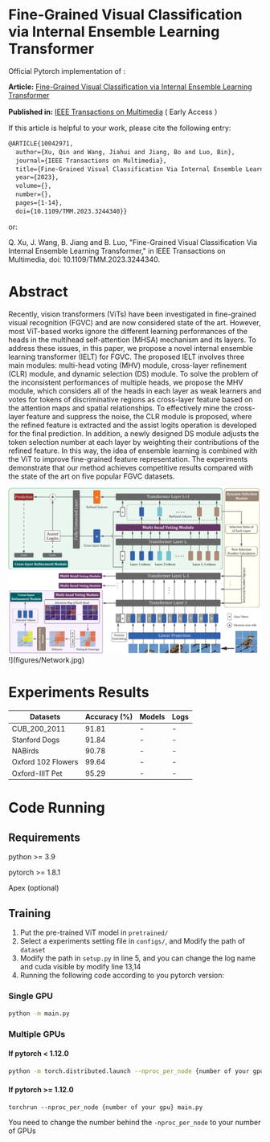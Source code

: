# Fine-Grained Visual Classification via Internal Ensemble Learning Transformer
Official Pytorch implementation of :

**Article:**  [Fine-Grained Visual Classification via Internal Ensemble Learning Transformer](https://ieeexplore.ieee.org/document/10042971)

**Published in:**  [IEEE Transactions on Multimedia](https://ieeexplore.ieee.org/xpl/RecentIssue.jsp?punumber=6046) ( Early Access ）

If this article is helpful to your work, please cite the following entry:

```latex
@ARTICLE{10042971,
  author={Xu, Qin and Wang, Jiahui and Jiang, Bo and Luo, Bin},
  journal={IEEE Transactions on Multimedia}, 
  title={Fine-Grained Visual Classification Via Internal Ensemble Learning Transformer}, 
  year={2023},
  volume={},
  number={},
  pages={1-14},
  doi={10.1109/TMM.2023.3244340}}
```

or:

Q. Xu, J. Wang, B. Jiang and B. Luo, "Fine-Grained Visual Classification Via Internal Ensemble Learning Transformer," in IEEE Transactions on Multimedia, doi: 10.1109/TMM.2023.3244340.

# Abstract

Recently, vision transformers (ViTs) have been investigated
in fine-grained visual recognition (FGVC) and are now
considered state of the art. However, most ViT-based works ignore
the different learning performances of the heads in the multihead
self-attention (MHSA) mechanism and its layers. To address
these issues, in this paper, we propose a novel internal ensemble
learning transformer (IELT) for FGVC. The proposed IELT
involves three main modules: multi-head voting (MHV) module,
cross-layer refinement (CLR) module, and dynamic selection (DS)
module. To solve the problem of the inconsistent performances of
multiple heads, we propose the MHV module, which considers
all of the heads in each layer as weak learners and votes for
tokens of discriminative regions as cross-layer feature based on
the attention maps and spatial relationships. To effectively mine
the cross-layer feature and suppress the noise, the CLR module
is proposed, where the refined feature is extracted and the assist
logits operation is developed for the final prediction. In addition,
a newly designed DS module adjusts the token selection number
at each layer by weighting their contributions of the refined
feature. In this way, the idea of ensemble learning is combined
with the ViT to improve fine-grained feature representation. The
experiments demonstrate that our method achieves competitive
results compared with the state of the art on five popular FGVC
datasets.

![Network](figures/Network.jpg)!](figures/Network.jpg)

# Experiments Results

| Datasets           | Accuracy (%) | Models | Logs |
| ------------------ | ------------ | ------ | ---- |
| CUB_200_2011       | 91.81        | -      | -    |
| Stanford Dogs      | 91.84        | -      | -    |
| NABirds            | 90.78        | -      | -    |
| Oxford 102 Flowers | 99.64        | -      | -    |
| Oxford-IIIT Pet    | 95.29        | -      | -    |

# Code Running

## Requirements

python     >= 3.9

pytorch	>= 1.8.1

Apex (optional)

## Training

1. Put the pre-trained ViT model in `pretrained/`
2. Select a experiments setting file in `configs/`, and Modify the path of `dataset`
3. Modify the path in `setup.py` in line 5, and you can change the log name and cuda visible by modify line 13,14
4. Running the following code according to you pytorch version:

### Single GPU

```bash
python -m main.py
```

### Multiple GPUs

#### If pytorch < 1.12.0

```bash
python -m torch.distributed.launch --nproc_per_node {number of your gpu} main.py 
```

#### If pytorch >= 1.12.0

```
torchrun --nproc_per_node {number of your gpu} main.py
```

You need to change the number behind the `-nproc_per_node` to your number of GPUs
